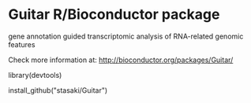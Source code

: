 
# Guitar R/Bioconductor package

gene annotation guided transcriptomic analysis of RNA-related genomic features

Check more information at: http://bioconductor.org/packages/Guitar/

library(devtools)

install_github("stasaki/Guitar")
